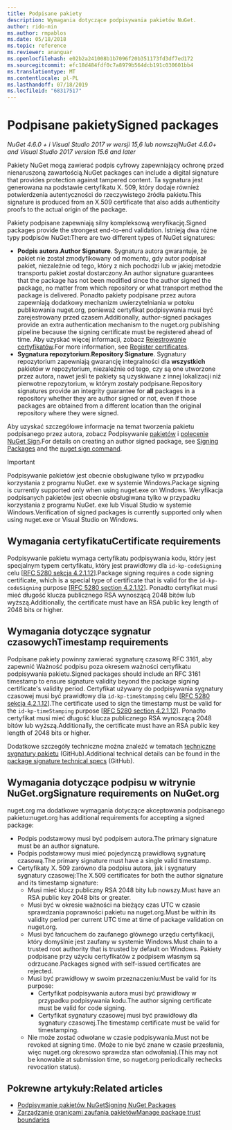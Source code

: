 ```yaml
---
title: Podpisane pakiety
description: Wymagania dotyczące podpisywania pakietów NuGet.
author: rido-min
ms.author: rmpablos
ms.date: 05/18/2018
ms.topic: reference
ms.reviewer: ananguar
ms.openlocfilehash: e02b2a241008b1b7096f20b351173fd3df7ed172
ms.sourcegitcommit: efc18d484fdf0c7a8979b564dcb191c030601bb4
ms.translationtype: MT
ms.contentlocale: pl-PL
ms.lasthandoff: 07/18/2019
ms.locfileid: "68317517"
---
```

# <a name="signed-packages"></a><span data-ttu-id="7790f-103">Podpisane pakiety</span><span class="sxs-lookup"><span data-stu-id="7790f-103">Signed packages</span></span>

<span data-ttu-id="7790f-104">*NuGet 4.6.0 + i Visual Studio 2017 w wersji 15,6 lub nowszej*</span><span class="sxs-lookup"><span data-stu-id="7790f-104">*NuGet 4.6.0+ and Visual Studio 2017 version 15.6 and later*</span></span>

<span data-ttu-id="7790f-105">Pakiety NuGet mogą zawierać podpis cyfrowy zapewniający ochronę przed nienaruszoną zawartością.</span><span class="sxs-lookup"><span data-stu-id="7790f-105">NuGet packages can include a digital signature that provides protection against tampered content.</span></span> <span data-ttu-id="7790f-106">Ta sygnatura jest generowana na podstawie certyfikatu X. 509, który dodaje również potwierdzenia autentyczności do rzeczywistego źródła pakietu.</span><span class="sxs-lookup"><span data-stu-id="7790f-106">This signature is produced from an X.509 certificate that also adds authenticity proofs to the actual origin of the package.</span></span>

<span data-ttu-id="7790f-107">Pakiety podpisane zapewniają silny kompleksową weryfikację.</span><span class="sxs-lookup"><span data-stu-id="7790f-107">Signed packages provide the strongest end-to-end validation.</span></span> <span data-ttu-id="7790f-108">Istnieją dwa różne typy podpisów NuGet:</span><span class="sxs-lookup"><span data-stu-id="7790f-108">There are two different types of NuGet signatures:</span></span>
- <span data-ttu-id="7790f-109">**Podpis autora**.</span><span class="sxs-lookup"><span data-stu-id="7790f-109">**Author Signature**.</span></span> <span data-ttu-id="7790f-110">Sygnatura autora gwarantuje, że pakiet nie został zmodyfikowany od momentu, gdy autor podpisał pakiet, niezależnie od tego, który z nich pochodzi lub w jakiej metodzie transportu pakiet został dostarczony.</span><span class="sxs-lookup"><span data-stu-id="7790f-110">An author signature guarantees that the package has not been modified since the author signed the package, no matter from which repository or what transport method the package is delivered.</span></span> <span data-ttu-id="7790f-111">Ponadto pakiety podpisane przez autora zapewniają dodatkowy mechanizm uwierzytelniania w potoku publikowania nuget.org, ponieważ certyfikat podpisywania musi być zarejestrowany przed czasem.</span><span class="sxs-lookup"><span data-stu-id="7790f-111">Additionally, author-signed packages provide an extra authentication mechanism to the nuget.org publishing pipeline because the signing certificate must be registered ahead of time.</span></span> <span data-ttu-id="7790f-112">Aby uzyskać więcej informacji, zobacz [Rejestrowanie certyfikatów](#signature-requirements-on-nugetorg).</span><span class="sxs-lookup"><span data-stu-id="7790f-112">For more information, see [Register certificates](#signature-requirements-on-nugetorg).</span></span>
- <span data-ttu-id="7790f-113">**Sygnatura repozytorium**.</span><span class="sxs-lookup"><span data-stu-id="7790f-113">**Repository Signature**.</span></span> <span data-ttu-id="7790f-114">Sygnatury repozytorium zapewniają gwarancję integralności dla **wszystkich** pakietów w repozytorium, niezależnie od tego, czy są one utworzone przez autora, nawet jeśli te pakiety są uzyskiwane z innej lokalizacji niż pierwotne repozytorium, w którym zostały podpisane.</span><span class="sxs-lookup"><span data-stu-id="7790f-114">Repository signatures provide an integrity guarantee for **all** packages in a repository whether they are author signed or not, even if those packages are obtained from a different location than the original repository where they were signed.</span></span>   

<span data-ttu-id="7790f-115">Aby uzyskać szczegółowe informacje na temat tworzenia pakietu podpisanego przez autora, zobacz Podpisywanie [pakietów](../create-packages/Sign-a-package.md) i [polecenie NuGet Sign](../reference/cli-reference/cli-ref-sign.md).</span><span class="sxs-lookup"><span data-stu-id="7790f-115">For details on creating an author signed package, see [Signing Packages](../create-packages/Sign-a-package.md) and the [nuget sign command](../reference/cli-reference/cli-ref-sign.md).</span></span>

> [!Important]
> <span data-ttu-id="7790f-116">Podpisywanie pakietów jest obecnie obsługiwane tylko w przypadku korzystania z programu NuGet. exe w systemie Windows.</span><span class="sxs-lookup"><span data-stu-id="7790f-116">Package signing is currently supported only when using nuget.exe on Windows.</span></span> <span data-ttu-id="7790f-117">Weryfikacja podpisanych pakietów jest obecnie obsługiwana tylko w przypadku korzystania z programu NuGet. exe lub Visual Studio w systemie Windows.</span><span class="sxs-lookup"><span data-stu-id="7790f-117">Verification of signed packages is currently supported only when using nuget.exe or Visual Studio on Windows.</span></span>

## <a name="certificate-requirements"></a><span data-ttu-id="7790f-118">Wymagania certyfikatu</span><span class="sxs-lookup"><span data-stu-id="7790f-118">Certificate requirements</span></span>

<span data-ttu-id="7790f-119">Podpisywanie pakietu wymaga certyfikatu podpisywania kodu, który jest specjalnym typem certyfikatu, który jest prawidłowy dla `id-kp-codeSigning` celu [[RFC 5280 sekcja 4.2.1.12](https://tools.ietf.org/html/rfc5280#section-4.2.1.12)].</span><span class="sxs-lookup"><span data-stu-id="7790f-119">Package signing requires a code signing certificate, which is a special type of certificate that is valid for the `id-kp-codeSigning` purpose [[RFC 5280 section 4.2.1.12](https://tools.ietf.org/html/rfc5280#section-4.2.1.12)].</span></span> <span data-ttu-id="7790f-120">Ponadto certyfikat musi mieć długość klucza publicznego RSA wynoszącą 2048 bitów lub wyższą.</span><span class="sxs-lookup"><span data-stu-id="7790f-120">Additionally, the certificate must have an RSA public key length of 2048 bits or higher.</span></span>

## <a name="timestamp-requirements"></a><span data-ttu-id="7790f-121">Wymagania dotyczące sygnatur czasowych</span><span class="sxs-lookup"><span data-stu-id="7790f-121">Timestamp requirements</span></span>

<span data-ttu-id="7790f-122">Podpisane pakiety powinny zawierać sygnaturę czasową RFC 3161, aby zapewnić Ważność podpisu poza okresem ważności certyfikatu podpisywania pakietu.</span><span class="sxs-lookup"><span data-stu-id="7790f-122">Signed packages should include an RFC 3161 timestamp to ensure signature validity beyond the package signing certificate's validity period.</span></span> <span data-ttu-id="7790f-123">Certyfikat używany do podpisywania sygnatury czasowej musi być prawidłowy dla `id-kp-timeStamping` celu [[RFC 5280 sekcja 4.2.1.12](https://tools.ietf.org/html/rfc5280#section-4.2.1.12)].</span><span class="sxs-lookup"><span data-stu-id="7790f-123">The certificate used to sign the timestamp must be valid for the `id-kp-timeStamping` purpose [[RFC 5280 section 4.2.1.12](https://tools.ietf.org/html/rfc5280#section-4.2.1.12)].</span></span> <span data-ttu-id="7790f-124">Ponadto certyfikat musi mieć długość klucza publicznego RSA wynoszącą 2048 bitów lub wyższą.</span><span class="sxs-lookup"><span data-stu-id="7790f-124">Additionally, the certificate must have an RSA public key length of 2048 bits or higher.</span></span>

<span data-ttu-id="7790f-125">Dodatkowe szczegóły techniczne można znaleźć w tematach [techniczne sygnatury pakietu](https://github.com/NuGet/Home/wiki/Package-Signatures-Technical-Details) (GitHub).</span><span class="sxs-lookup"><span data-stu-id="7790f-125">Additional technical details can be found in the [package signature technical specs](https://github.com/NuGet/Home/wiki/Package-Signatures-Technical-Details) (GitHub).</span></span>

## <a name="signature-requirements-on-nugetorg"></a><span data-ttu-id="7790f-126">Wymagania dotyczące podpisu w witrynie NuGet.org</span><span class="sxs-lookup"><span data-stu-id="7790f-126">Signature requirements on NuGet.org</span></span>

<span data-ttu-id="7790f-127">nuget.org ma dodatkowe wymagania dotyczące akceptowania podpisanego pakietu:</span><span class="sxs-lookup"><span data-stu-id="7790f-127">nuget.org has additional requirements for accepting a signed package:</span></span>

- <span data-ttu-id="7790f-128">Podpis podstawowy musi być podpisem autora.</span><span class="sxs-lookup"><span data-stu-id="7790f-128">The primary signature must be an author signature.</span></span>
- <span data-ttu-id="7790f-129">Podpis podstawowy musi mieć pojedynczą prawidłową sygnaturę czasową.</span><span class="sxs-lookup"><span data-stu-id="7790f-129">The primary signature must have a single valid timestamp.</span></span>
- <span data-ttu-id="7790f-130">Certyfikaty X. 509 zarówno dla podpisu autora, jak i sygnatury sygnatury czasowej:</span><span class="sxs-lookup"><span data-stu-id="7790f-130">The X.509 certificates for both the author signature and its timestamp signature:</span></span>
  - <span data-ttu-id="7790f-131">Musi mieć klucz publiczny RSA 2048 bity lub nowszy.</span><span class="sxs-lookup"><span data-stu-id="7790f-131">Must have an RSA public key 2048 bits or greater.</span></span>
  - <span data-ttu-id="7790f-132">Musi być w okresie ważności na bieżący czas UTC w czasie sprawdzania poprawności pakietu na nuget.org.</span><span class="sxs-lookup"><span data-stu-id="7790f-132">Must be within its validity period per current UTC time at time of package validation on nuget.org.</span></span>
  - <span data-ttu-id="7790f-133">Musi być łańcuchem do zaufanego głównego urzędu certyfikacji, który domyślnie jest zaufany w systemie Windows.</span><span class="sxs-lookup"><span data-stu-id="7790f-133">Must chain to a trusted root authority that is trusted by default on Windows.</span></span> <span data-ttu-id="7790f-134">Pakiety podpisane przy użyciu certyfikatów z podpisem własnym są odrzucane.</span><span class="sxs-lookup"><span data-stu-id="7790f-134">Packages signed with self-issued certificates are rejected.</span></span>
  - <span data-ttu-id="7790f-135">Musi być prawidłowy w swoim przeznaczeniu:</span><span class="sxs-lookup"><span data-stu-id="7790f-135">Must be valid for its purpose:</span></span> 
    - <span data-ttu-id="7790f-136">Certyfikat podpisywania autora musi być prawidłowy w przypadku podpisywania kodu.</span><span class="sxs-lookup"><span data-stu-id="7790f-136">The author signing certificate must be valid for code signing.</span></span>
    - <span data-ttu-id="7790f-137">Certyfikat sygnatury czasowej musi być prawidłowy dla sygnatury czasowej.</span><span class="sxs-lookup"><span data-stu-id="7790f-137">The timestamp certificate must be valid for timestamping.</span></span>
  - <span data-ttu-id="7790f-138">Nie może zostać odwołane w czasie podpisywania.</span><span class="sxs-lookup"><span data-stu-id="7790f-138">Must not be revoked at signing time.</span></span> <span data-ttu-id="7790f-139">(Może to nie być znane w czasie przesłania, więc nuget.org okresowo sprawdza stan odwołania).</span><span class="sxs-lookup"><span data-stu-id="7790f-139">(This may not be knowable at submission time, so nuget.org periodically rechecks revocation status).</span></span>
  
  
## <a name="related-articles"></a><span data-ttu-id="7790f-140">Pokrewne artykuły:</span><span class="sxs-lookup"><span data-stu-id="7790f-140">Related articles</span></span>

- [<span data-ttu-id="7790f-141">Podpisywanie pakietów NuGet</span><span class="sxs-lookup"><span data-stu-id="7790f-141">Signing NuGet Packages</span></span>](../create-packages/Sign-a-Package.md)
- [<span data-ttu-id="7790f-142">Zarządzanie granicami zaufania pakietów</span><span class="sxs-lookup"><span data-stu-id="7790f-142">Manage package trust boundaries</span></span>](../consume-packages/installing-signed-packages.md)

